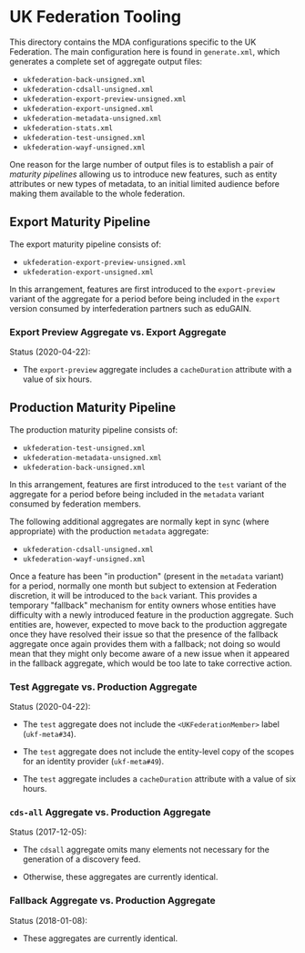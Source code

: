 # UK Federation Tooling

This directory contains the MDA configurations specific to the UK Federation. The main configuration here
is found in `generate.xml`, which generates a complete set of aggregate output files:

* `ukfederation-back-unsigned.xml`
* `ukfederation-cdsall-unsigned.xml`
* `ukfederation-export-preview-unsigned.xml`
* `ukfederation-export-unsigned.xml`
* `ukfederation-metadata-unsigned.xml`
* `ukfederation-stats.xml`
* `ukfederation-test-unsigned.xml`
* `ukfederation-wayf-unsigned.xml`

One reason for the large number of output files is to establish a pair of _maturity pipelines_ allowing
us to introduce new features, such as entity attributes or new types of metadata, to an initial limited
audience before making them available to the whole federation.

## Export Maturity Pipeline

The export maturity pipeline consists of:

* `ukfederation-export-preview-unsigned.xml`
* `ukfederation-export-unsigned.xml`

In this arrangement, features are first introduced to the `export-preview` variant of the aggregate for a period
before being included in the `export` version consumed by interfederation partners such as eduGAIN.

### Export Preview Aggregate vs. Export Aggregate

Status (2020-04-22):

* The `export-preview` aggregate includes a `cacheDuration` attribute with a
  value of six hours.

## Production Maturity Pipeline

The production maturity pipeline consists of:

* `ukfederation-test-unsigned.xml`
* `ukfederation-metadata-unsigned.xml`
* `ukfederation-back-unsigned.xml`

In this arrangement, features are first introduced to the `test` variant of the aggregate for a period
before being included in the `metadata` variant consumed by federation members.

The following additional aggregates are normally kept in sync (where appropriate) with the production `metadata`
aggregate:

* `ukfederation-cdsall-unsigned.xml`
* `ukfederation-wayf-unsigned.xml`

Once a feature has been "in production" (present in the `metadata` variant) for a period, normally one month but
subject to extension at Federation discretion, it will be introduced to the `back` variant. This provides a
temporary "fallback" mechanism for entity owners whose entities have difficulty with a newly introduced
feature in the production aggregate. Such entities are, however, expected to move back to the production
aggregate once they have resolved their issue so that the presence of the fallback aggregate once again
provides them with a fallback; not doing so would mean that they might only become aware of a new issue
when it appeared in the fallback aggregate, which would be too late to take corrective action.

### Test Aggregate vs. Production Aggregate

Status (2020-04-22):

* The `test` aggregate does not include the `<UKFederationMember>` label (`ukf-meta#34`).

* The `test` aggregate does not include the entity-level copy of the scopes for an
  identity provider (`ukf-meta#49`).

* The `test` aggregate includes a `cacheDuration` attribute with a
  value of six hours.


### `cds-all` Aggregate vs. Production Aggregate

Status (2017-12-05):

* The `cdsall` aggregate omits many elements not necessary for the generation of a discovery feed.

* Otherwise, these aggregates are currently identical.

### Fallback Aggregate vs. Production Aggregate

Status (2018-01-08):

* These aggregates are currently identical.
